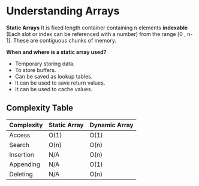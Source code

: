 # Understanding Arrays

**Static Arrays**
It is fixed length container containing n elements **indexable** (Each slot or index can be referenced with a number) from the range [0 , n-1]. These are contiguous chunks of memory.

**When and where is a static array used?**
- Temporary storing data.
- To store buffers.
- Can be saved as lookup tables.
- It can be used to save return values.
- It can be used to cache values.

## Complexity Table
| Complexity   | Static Array | Dynamic Array |
|--------------|--------------|---------------|
| Access       | O(1)         | O(1)          |
| Search       | O(n)         | O(n)          |
| Insertion    | N/A          | O(n)          |
| Appending    | N/A          | O(1)          |
| Deleting     | N/A          | O(n)          |
